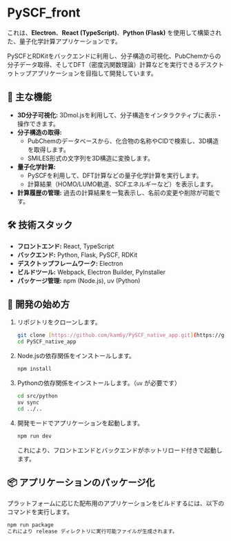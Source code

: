 # PySCF_front

これは、**Electron**、**React (TypeScript)**、**Python (Flask)** を使用して構築された、量子化学計算アプリケーションです。

PySCFとRDKitをバックエンドに利用し、分子構造の可視化、PubChemからの分子データ取得、そしてDFT（密度汎関数理論）計算などを実行できるデスクトゥトップアプリケーションを目指して開発しています。

## 🌟 主な機能

- **3D分子可視化:** 3Dmol.jsを利用して、分子構造をインタラクティブに表示・操作できます。
- **分子構造の取得:**
  - PubChemのデータベースから、化合物の名称やCIDで検索し、3D構造を取得します。
  - SMILES形式の文字列を3D構造に変換します。
- **量子化学計算:**
  - PySCFを利用して、DFT計算などの量子化学計算を実行します。
  - 計算結果（HOMO/LUMO軌道、SCFエネルギーなど）を表示します。
- **計算履歴の管理:** 過去の計算結果を一覧表示し、名前の変更や削除が可能です。

## 🛠️ 技術スタック

- **フロントエンド:** React, TypeScript
- **バックエンド:** Python, Flask, PySCF, RDKit
- **デスクトップフレームワーク:** Electron
- **ビルドツール:** Webpack, Electron Builder, PyInstaller
- **パッケージ管理:** npm (Node.js), uv (Python)

## 🚀 開発の始め方

1.  リポジトリをクローンします。
    ```bash
    git clone [https://github.com/kam6y/PySCF_native_app.git](https://github.com/kam6y/PySCF_native_app.git)
    cd PySCF_native_app
    ```

2.  Node.jsの依存関係をインストールします。
    ```bash
    npm install
    ```

3.  Pythonの依存関係をインストールします。（`uv` が必要です）
    ```bash
    cd src/python
    uv sync
    cd ../..
    ```

4.  開発モードでアプリケーションを起動します。
    ```bash
    npm run dev
    ```
    これにより、フロントエンドとバックエンドがホットリロード付きで起動します。

## 📦 アプリケーションのパッケージ化

プラットフォームに応じた配布用のアプリケーションをビルドするには、以下のコマンドを実行します。

```bash
npm run package
これにより release ディレクトリに実行可能ファイルが生成されます。